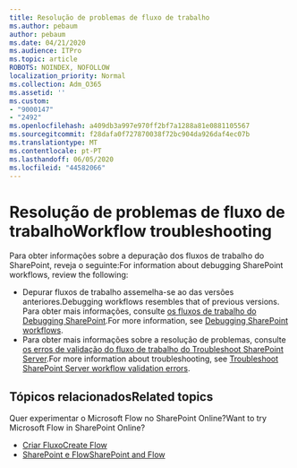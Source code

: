 ```yaml
---
title: Resolução de problemas de fluxo de trabalho
ms.author: pebaum
author: pebaum
ms.date: 04/21/2020
ms.audience: ITPro
ms.topic: article
ROBOTS: NOINDEX, NOFOLLOW
localization_priority: Normal
ms.collection: Adm_O365
ms.assetid: ''
ms.custom:
- "9000147"
- "2492"
ms.openlocfilehash: a409db3a997e970ff2bf7a1288a81e0881105567
ms.sourcegitcommit: f28dafa0f727870038f72bc904da926daf4ec07b
ms.translationtype: MT
ms.contentlocale: pt-PT
ms.lasthandoff: 06/05/2020
ms.locfileid: "44582066"
---
```

# <a name="workflow-troubleshooting"></a><span data-ttu-id="9e8d5-102">Resolução de problemas de fluxo de trabalho</span><span class="sxs-lookup"><span data-stu-id="9e8d5-102">Workflow troubleshooting</span></span>

<span data-ttu-id="9e8d5-103">Para obter informações sobre a depuração dos fluxos de trabalho do SharePoint, reveja o seguinte:</span><span class="sxs-lookup"><span data-stu-id="9e8d5-103">For information about debugging SharePoint workflows, review the following:</span></span>
- <span data-ttu-id="9e8d5-104">Depurar fluxos de trabalho assemelha-se ao das versões anteriores.</span><span class="sxs-lookup"><span data-stu-id="9e8d5-104">Debugging workflows resembles that of previous versions.</span></span>  <span data-ttu-id="9e8d5-105">Para obter mais informações, consulte [os fluxos de trabalho do Debugging SharePoint](https://docs.microsoft.com/sharepoint/dev/general-development/debugging-sharepoint-server-workflows).</span><span class="sxs-lookup"><span data-stu-id="9e8d5-105">For more information, see [Debugging SharePoint workflows](https://docs.microsoft.com/sharepoint/dev/general-development/debugging-sharepoint-server-workflows).</span></span>
- <span data-ttu-id="9e8d5-106">Para obter mais informações sobre a resolução de problemas, consulte [os erros de validação do fluxo de trabalho do Troubleshoot SharePoint Server](https://docs.microsoft.com/sharepoint/dev/general-development/troubleshooting-sharepoint-server-workflow-validation-errors-in-visio).</span><span class="sxs-lookup"><span data-stu-id="9e8d5-106">For more information about troubleshooting, see [Troubleshoot SharePoint Server workflow validation errors](https://docs.microsoft.com/sharepoint/dev/general-development/troubleshooting-sharepoint-server-workflow-validation-errors-in-visio).</span></span>
 

## <a name="related-topics"></a><span data-ttu-id="9e8d5-107">Tópicos relacionados</span><span class="sxs-lookup"><span data-stu-id="9e8d5-107">Related topics</span></span>
<span data-ttu-id="9e8d5-108">Quer experimentar o Microsoft Flow no SharePoint Online?</span><span class="sxs-lookup"><span data-stu-id="9e8d5-108">Want to try Microsoft Flow in SharePoint Online?</span></span>
- [<span data-ttu-id="9e8d5-109">Criar Fluxo</span><span class="sxs-lookup"><span data-stu-id="9e8d5-109">Create Flow</span></span>](https://support.office.com/article/Create-a-flow-for-a-list-or-library-in-SharePoint-Online-or-OneDrive-for-Business-a9c3e03b-0654-46af-a254-20252e580d01) 
- [<span data-ttu-id="9e8d5-110">SharePoint e Flow</span><span class="sxs-lookup"><span data-stu-id="9e8d5-110">SharePoint and Flow</span></span>](https://flow.microsoft.com/blog/sharepoint-and-flow/) 



